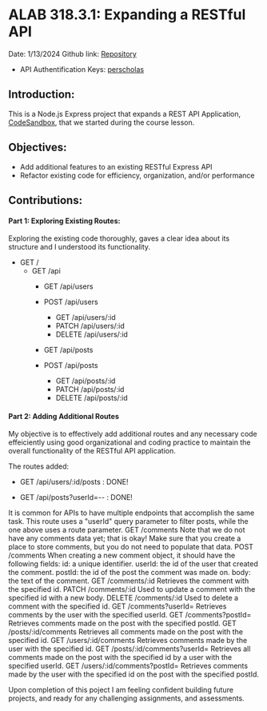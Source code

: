 # ALAB 318.3.1: Expanding a RESTful API

Date: 1/13/2024
Github link: [Repository](https://github.com/HichamBenkada/ALAB3_RESTfulAPI.git)

- API Authentification Keys: [perscholas](https://perscholas.org/about-per-scholas/)

## Introduction:

This is a Node.js Express project that expands a REST API Application, [CodeSandbox](https://codesandbox.io/p/sandbox/express-building-a-restful-api-9-hg34yn), that we started during the course lesson.


## Objectives:

- Add additional features to an existing RESTful Express API
- Refactor existing code for efficiency, organization, and/or performance

## Contributions:
#### Part 1: Exploring Existing Routes:
Exploring the existing code thoroughly, gaves a clear idea about its structure and I understood its functionality.

- GET / 
    - GET /api
        - GET /api/users
        - POST /api/users
            - GET /api/users/:id
            - PATCH /api/users/:id
            - DELETE /api/users/:id

        - GET /api/posts
        - POST /api/posts
            - GET /api/posts/:id
            - PATCH /api/posts/:id
            - DELETE /api/posts/:id

#### Part 2: Adding Additional Routes

My objective is to effectively add additional routes and any necessary code effeiciently using good organizational and coding practice to maintain the overall functionality of the RESTful API application.

The routes added:

<!-- Retrieves all posts by a user with the specified id. -->
- GET /api/users/:id/posts : DONE!

 <!-- Retrieves all posts by a user with the specified postId. rapping Route path in / instead ""RegEX...-->
- GET /api/posts?userId=--<VALUE> : DONE!

It is common for APIs to have multiple endpoints that accomplish the same task. This route uses a "userId" query parameter to filter posts, while the one above uses a route parameter.
GET /comments
Note that we do not have any comments data yet; that is okay! Make sure that you create a place to store comments, but you do not need to populate that data.
POST /comments
When creating a new comment object, it should have the following fields:
id: a unique identifier.
userId: the id of the user that created the comment.
postId: the id of the post the comment was made on.
body: the text of the comment.
GET /comments/:id
Retrieves the comment with the specified id.
PATCH /comments/:id
Used to update a comment with the specified id with a new body.
DELETE /comments/:id
Used to delete a comment with the specified id.
GET /comments?userId=<VALUE>
Retrieves comments by the user with the specified userId.
GET /comments?postId=<VALUE>
Retrieves comments made on the post with the specified postId.
GET /posts/:id/comments
Retrieves all comments made on the post with the specified id.
GET /users/:id/comments
Retrieves comments made by the user with the specified id.
GET /posts/:id/comments?userId=<VALUE>
Retrieves all comments made on the post with the specified id by a user with the specified userId.
GET /users/:id/comments?postId=<VALUE>
Retrieves comments made by the user with the specified id on the post with the specified postId.

Upon completion of this poject I am feeling confident building future projects, and ready for any challenging assignments, and assessments.